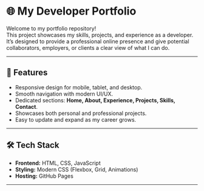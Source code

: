 # 🌐 My Developer Portfolio

Welcome to my portfolio repository!  
This project showcases my skills, projects, and experience as a developer. It’s designed to provide a professional online presence and give potential collaborators, employers, or clients a clear view of what I can do.

---

## 📌 Features
- Responsive design for mobile, tablet, and desktop.
- Smooth navigation with modern UI/UX.
- Dedicated sections: **Home, About, Experience, Projects, Skills, Contact**.
- Showcases both personal and professional projects.
- Easy to update and expand as my career grows.

---

## 🛠️ Tech Stack
- **Frontend:** HTML, CSS, JavaScript 
- **Styling:** Modern CSS (Flexbox, Grid, Animations)  
- **Hosting:** GitHub Pages

---





